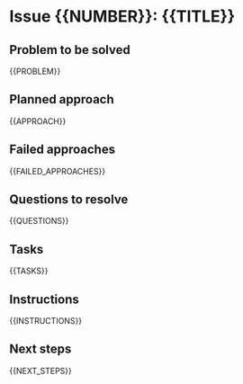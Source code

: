 # Issue {{NUMBER}}: {{TITLE}}

## Problem to be solved
{{PROBLEM}}

## Planned approach
{{APPROACH}}

## Failed approaches
{{FAILED_APPROACHES}}

## Questions to resolve
{{QUESTIONS}}

## Tasks
{{TASKS}}

## Instructions
{{INSTRUCTIONS}}

## Next steps
{{NEXT_STEPS}}
